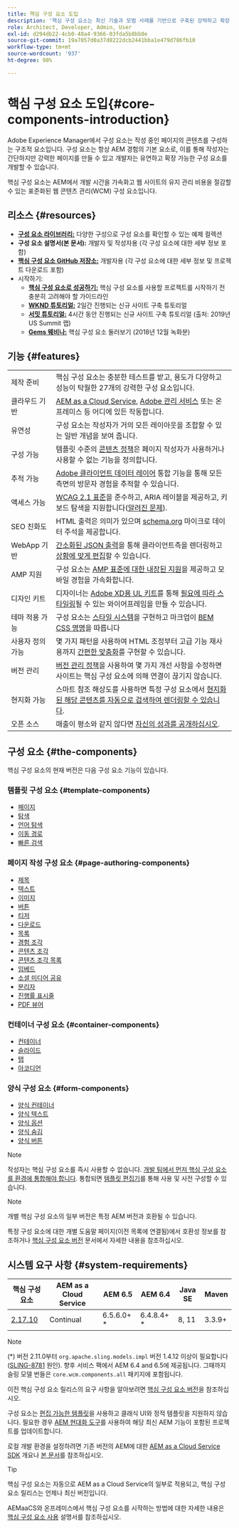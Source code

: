 ```yaml
---
title: 핵심 구성 요소 도입
description: '핵심 구성 요소는 최신 기술과 모범 사례를 기반으로 구축된 강력하고 확장 가능한 기본 구성 요소를 제공합니다. '
role: Architect, Developer, Admin, User
exl-id: d294db22-4cb0-48a4-9366-03fda5b8bb8e
source-git-commit: 19a7057d0a37d8222dcb2441bba1e479d786fb10
workflow-type: tm+mt
source-wordcount: '937'
ht-degree: 98%

---
```


# 핵심 구성 요소 도입{#core-components-introduction}

Adobe Experience Manager에서 구성 요소는 작성 중인 페이지의 콘텐츠를 구성하는 구조적 요소입니다. 구성 요소는 항상 AEM 경험의 기본 요소로, 이를 통해 작성자는 간단하지만 강력한 페이지를 만들 수 있고 개발자는 유연하고 확장 가능한 구성 요소를 개발할 수 있습니다.

핵심 구성 요소는 AEM에서 개발 시간을 가속화고 웹 사이트의 유지 관리 비용을 절감할 수 있는 표준화된 웹 콘텐츠 관리(WCM) 구성 요소입니다.

## 리소스 {#resources}

* **[구성 요소 라이브러리:](https://www.adobe.com/go/aem_cmp_library_kr)** 다양한 구성으로 구성 요소를 확인할 수 있는 예제 컬렉션
* **구성 요소 설명서(본 문서):** 개발자 및 작성자용 (각 구성 요소에 대한 세부 정보 포함)
* **[핵심 구성 요소 GitHub 저장소:](https://github.com/adobe/aem-core-wcm-components)** 개발자용 (각 구성 요소에 대한 세부 정보 및 프로젝트 다운로드 포함)
* 시작하기:
   * **[핵심 구성 요소로 성공하기:](/help/developing/success.md)** 핵심 구성 요소를 사용할 프로젝트를 시작하기 전 충분히 고려해야 할 가이드라인
   * **[WKND 튜토리얼:](https://docs.adobe.com/content/help/en/experience-manager-learn/getting-started-wknd-tutorial-develop/overview.html)** 2일간 진행되는 신규 사이트 구축 튜토리얼
   * **[서밋 튜토리얼:](https://expleague.azureedge.net/labs/L767/index.html)** 4시간 동안 진행되는 신규 사이트 구축 튜토리얼 (출처: 2019년 US Summit 랩)
   * **[Gems 웨비나:](https://helpx.adobe.com/kr/experience-manager/kt/eseminars/gems/AEM-Core-Components.html)** 핵심 구성 요소 둘러보기 (2018년 12월 녹화분)

## 기능 {#features}

|  |  |
|---|---|
| 제작 준비 | 핵심 구성 요소는 충분한 테스트를 받고, 용도가 다양하고 성능이 탁월한 27개의 강력한 구성 요소입니다. |
| 클라우드 기반 | [AEM as a Cloud Service](https://docs.adobe.com/content/help/en/experience-manager-cloud-service/landing/home.html), [Adobe 관리 서비스](https://github.com/adobe/aem-project-archetype/tree/master/src/main/archetype/dispatcher.ams) 또는 온프레미스 등 어디에 있든 작동합니다. |
| 유연성 | 구성 요소는 작성자가 거의 모든 레이아웃을 조합할 수 있는 일반 개념을 보여 줍니다. |
| 구성 가능 | 템플릿 수준의 [콘텐츠 정책](https://docs.adobe.com/content/help/en/experience-manager-cloud-service/implementing/components-templates/templates.html#content-policies)은 페이지 작성자가 사용하거나 사용할 수 없는 기능을 정의합니다. |
| 추적 가능 | [Adobe 클라이언트 데이터 레이어](/help/developing/data-layer/overview.md) 통합 기능을 통해 모든 측면의 방문자 경험을 추적할 수 있습니다. |
| 액세스 가능 | [WCAG 2.1 표준](https://www.w3.org/TR/WCAG21/)을 준수하고, ARIA 레이블을 제공하고, 키보드 탐색을 지원합니다([알려진 문제](https://github.com/adobe/aem-core-wcm-components/issues?utf8=✓&amp;q=is%3Aissue+is%3Aopen+accessibility+in%3Atitle)). |
| SEO 친화도 | HTML 출력은 의미가 있으며 [schema.org](https://schema.org) 마이크로 데이터 주석을 제공합니다. |
| WebApp 기반 | [간소화된 JSON 출력](https://docs.adobe.com/content/help/en/experience-manager-learn/foundation/development/develop-sling-model-exporter.html)을 통해 클라이언트측을 렌더링하고 [상황에 맞게 편집](https://docs.adobe.com/content/help/en/experience-manager-learn/sites/spa-editor/spa-editor-framework-feature-video-use.html)할 수 있습니다. |
| AMP 지원 | 구성 요소는 [AMP 표준에 대한 내장된 지원](/help/developing/amp.md)을 제공하고 모바일 경험을 가속화합니다. |
| 디자인 키트 | 디자이너는 [Adobe XD용 UL 키트](https://experienceleague.adobe.com/docs/experience-manager-learn/assets/AEM-CoreComponents-UI-Kit.xd)를 통해 [필요에 따라 스타일링](https://github.com/adobe/aem-guides-wknd/releases/download/aem-guides-wknd-0.0.2/AEM_UI-kit-WKND.xd)될 수 있는 와이어프레임을 만들 수 있습니다. |
| 테마 적용 가능 | 구성 요소는 [스타일 시스템](https://docs.adobe.com/content/help/en/experience-manager-cloud-service/implementing/components-templates/style-system.html)을 구현하고 마크업이 [BEM CSS 명명](http://getbem.com/)을 따릅니다 |
| 사용자 정의 가능 | 몇 가지 패턴을 사용하여 HTML 조정부터 고급 기능 재사용까지 [간편한 맞춤화](developing/customizing.md)를 구현할 수 있습니다. |
| 버전 관리 | [버전 관리 정책](https://github.com/adobe/aem-core-wcm-components/wiki/Versioning-policies)을 사용하여 몇 가지 개선 사항을 수정하면 사이트는 핵심 구성 요소에 의해 연결이 끊기지 않습니다. |
| 현지화 가능 | 스마트 참조 해상도를 사용하면 특정 구성 요소에서 [현지화된 해당 콘텐츠를 자동으로 검색하여 렌더링할 수 있습니다](get-started/localization.md). |
| 오픈 소스 | 매출이 평소와 같지 않다면 [자신의 성과를 공개하십시오](https://github.com/adobe/aem-core-wcm-components/blob/master/CONTRIBUTING.md). |

## 구성 요소 {#the-components}

핵심 구성 요소의 현재 버전은 다음 구성 요소 기능이 있습니다.

### 템플릿 구성 요소 {#template-components}

* [페이지](components/page.md)
* [탐색](components/navigation.md)
* [언어 탐색](components/language-navigation.md)
* [이동 경로](components/breadcrumb.md)
* [빠른 검색](components/quick-search.md)

### 페이지 작성 구성 요소 {#page-authoring-components}

* [제목](components/title.md)
* [텍스트](components/text.md)
* [이미지](components/image.md)
* [버튼](components/button.md)
* [티저](components/teaser.md)
* [다운로드](components/download.md)
* [목록](components/list.md)
* [경험 조각](components/experience-fragment.md)
* [콘텐츠 조각](components/content-fragment-component.md)
* [콘텐츠 조각 목록](components/content-fragment-list.md)
* [임베드](components/embed.md)
* [소셜 미디어 공유](components/sharing.md)
* [분리자](components/separator.md)
* [진행률 표시줄](components/progress-bar.md)
* [PDF 뷰어](components/pdf-viewer.md)

### 컨테이너 구성 요소 {#container-components}

* [컨테이너](components/container.md)
* [슬라이드](components/carousel.md)
* [탭](components/tabs.md)
* [아코디언](components/accordion.md)

### 양식 구성 요소 {#form-components}

* [양식 컨테이너](components/forms/form-container.md)
* [양식 텍스트](components/forms/form-text.md)
* [양식 옵션](components/forms/form-options.md)
* [양식 숨김](components/forms/form-hidden.md)
* [양식 버튼](components/forms/form-button.md)

>[!NOTE]
>
>작성자는 핵심 구성 요소를 즉시 사용할 수 없습니다. [개발 팀에서 먼저 핵심 구성 요소를 환경에 통합해야 합니다](get-started/using.md). 통합되면 [템플릿 편집기](https://docs.adobe.com/content/help/en/experience-manager-cloud-service/sites/authoring/features/templates.html)를 통해 사용 및 사전 구성할 수 있습니다.

>[!NOTE]
>
>개별 핵심 구성 요소의 일부 버전은 특정 AEM 버전과 호환될 수 있습니다.
>
>특정 구성 요소에 대한 개별 도움말 페이지(이전 목록에 연결됨)에서 호환성 정보를 참조하거나 [핵심 구성 요소 버전](versions.md) 문서에서 자세한 내용을 참조하십시오.

## 시스템 요구 사항 {#system-requirements}

| 핵심 구성 요소 | AEM as a Cloud Service | AEM 6.5 | AEM 6.4 | Java SE | Maven |
|---------|---------|---------|---------|---------|---------|
| [2.17.10](https://github.com/adobe/aem-core-wcm-components/releases/tag/core.wcm.components.reactor-2.17.10) | Continual | 6.5.6.0+ * | 6.4.8.4+ * | 8, 11 | 3.3.9+ |

>[!NOTE]
>
>(*) 버전 2.11.0부터 `org.apache.sling.models.impl` 버전 1.4.12 이상이 필요합니다([SLING-8781](https://issues.apache.org/jira/browse/SLING-8781) 원인). 향후 서비스 팩에서 AEM 6.4 and 6.5에 제공됩니다. 그때까지 슬링 모델 번들은 `core.wcm.components.all` 패키지에 포함됩니다.

이전 핵심 구성 요소 릴리스의 요구 사항을 알아보려면 [핵심 구성 요소 버전](versions.md)을 참조하십시오.

구성 요소는 [편집 가능한 템플릿](https://docs.adobe.com/content/help/en/experience-manager-learn/sites/page-authoring/template-editor-feature-video-use.html)을 사용하고 클래식 UI와 정적 템플릿을 지원하지 않습니다. 필요한 경우 [AEM 현대화 도구](https://opensource.adobe.com/aem-modernize-tools/pages/tools.html)를 사용하여 해당 최신 AEM 기능이 포함된 프로젝트를 업데이트합니다.

로컬 개발 환경을 설정하려면 기존 버전의 AEM에 대한 [AEM as a Cloud Service SDK](https://docs.adobe.com/content/help/en/experience-manager-learn/cloud-service/local-development-environment-set-up/overview.html) 개요나 [본 문서](https://docs.adobe.com/content/help/en/experience-manager-learn/foundation/development/set-up-a-local-aem-development-environment.html)를 참조하십시오.

>[!TIP]
>
>핵심 구성 요소는 자동으로 AEM as a Cloud Service의 일부로 적용되고, 핵심 구성 요소 릴리스는 언제나 최신 버전입니다.
>
>AEMaaCS와 온프레미스에서 핵심 구성 요소를 시작하는 방법에 대한 자세한 내용은 [핵심 구성 요소 사용](/help/get-started/using.md) 설명서를 참조하십시오.
